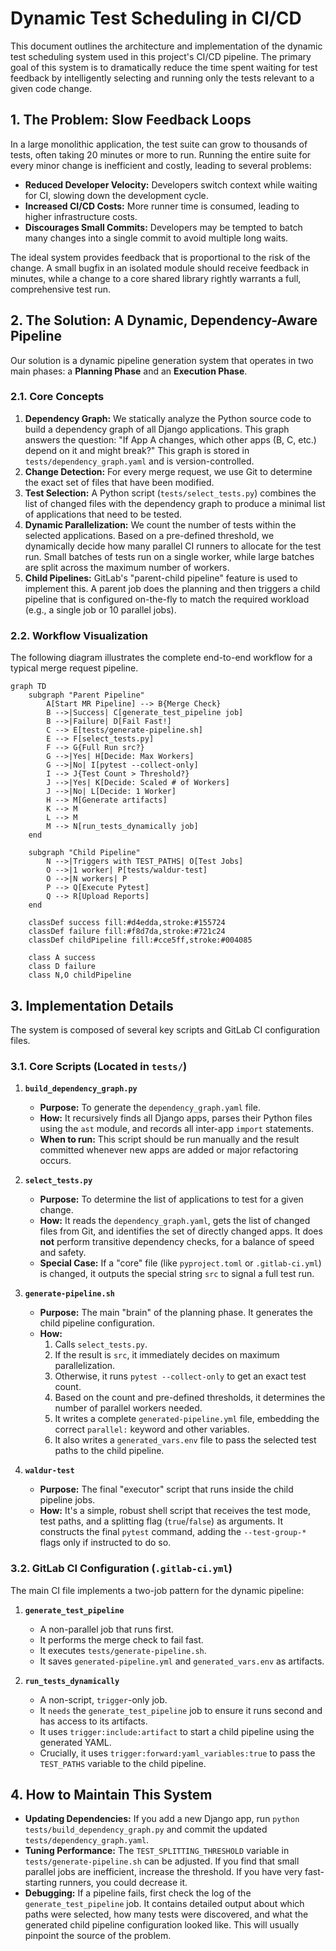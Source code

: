 # Dynamic Test Scheduling in CI/CD

This document outlines the architecture and implementation of the dynamic test scheduling system used in this project's CI/CD pipeline. The primary goal of this system is to dramatically reduce the time spent waiting for test feedback by intelligently selecting and running only the tests relevant to a given code change.

## 1. The Problem: Slow Feedback Loops

In a large monolithic application, the test suite can grow to thousands of tests, often taking 20 minutes or more to run. Running the entire suite for every minor change is inefficient and costly, leading to several problems:

- **Reduced Developer Velocity:** Developers switch context while waiting for CI, slowing down the development cycle.
- **Increased CI/CD Costs:** More runner time is consumed, leading to higher infrastructure costs.
- **Discourages Small Commits:** Developers may be tempted to batch many changes into a single commit to avoid multiple long waits.

The ideal system provides feedback that is proportional to the risk of the change. A small bugfix in an isolated module should receive feedback in minutes, while a change to a core shared library rightly warrants a full, comprehensive test run.

## 2. The Solution: A Dynamic, Dependency-Aware Pipeline

Our solution is a dynamic pipeline generation system that operates in two main phases: a **Planning Phase** and an **Execution Phase**.

### 2.1. Core Concepts

1. **Dependency Graph:** We statically analyze the Python source code to build a dependency graph of all Django applications. This graph answers the question: "If App A changes, which other apps (B, C, etc.) depend on it and might break?" This graph is stored in `tests/dependency_graph.yaml` and is version-controlled.
2. **Change Detection:** For every merge request, we use Git to determine the exact set of files that have been modified.
3. **Test Selection:** A Python script (`tests/select_tests.py`) combines the list of changed files with the dependency graph to produce a minimal list of applications that need to be tested.
4. **Dynamic Parallelization:** We count the number of tests within the selected applications. Based on a pre-defined threshold, we dynamically decide how many parallel CI runners to allocate for the test run. Small batches of tests run on a single worker, while large batches are split across the maximum number of workers.
5. **Child Pipelines:** GitLab's "parent-child pipeline" feature is used to implement this. A parent job does the planning and then triggers a child pipeline that is configured on-the-fly to match the required workload (e.g., a single job or 10 parallel jobs).

### 2.2. Workflow Visualization

The following diagram illustrates the complete end-to-end workflow for a typical merge request pipeline.

```mermaid
graph TD
    subgraph "Parent Pipeline"
        A[Start MR Pipeline] --> B{Merge Check}
        B -->|Success| C[generate_test_pipeline job]
        B -->|Failure| D[Fail Fast!]
        C --> E[tests/generate-pipeline.sh]
        E --> F[select_tests.py]
        F --> G{Full Run src?}
        G -->|Yes| H[Decide: Max Workers]
        G -->|No| I[pytest --collect-only]
        I --> J{Test Count > Threshold?}
        J -->|Yes| K[Decide: Scaled # of Workers]
        J -->|No| L[Decide: 1 Worker]
        H --> M[Generate artifacts]
        K --> M
        L --> M
        M --> N[run_tests_dynamically job]
    end

    subgraph "Child Pipeline"
        N -->|Triggers with TEST_PATHS| O[Test Jobs]
        O -->|1 worker| P[tests/waldur-test]
        O -->|N workers| P
        P --> Q[Execute Pytest]
        Q --> R[Upload Reports]
    end

    classDef success fill:#d4edda,stroke:#155724
    classDef failure fill:#f8d7da,stroke:#721c24
    classDef childPipeline fill:#cce5ff,stroke:#004085

    class A success
    class D failure
    class N,O childPipeline
```

## 3. Implementation Details

The system is composed of several key scripts and GitLab CI configuration files.

### 3.1. Core Scripts (Located in `tests/`)

1. **`build_dependency_graph.py`**
   - **Purpose:** To generate the `dependency_graph.yaml` file.
   - **How:** It recursively finds all Django apps, parses their Python files using the `ast` module, and records all inter-app `import` statements.
   - **When to run:** This script should be run manually and the result committed whenever new apps are added or major refactoring occurs.

2. **`select_tests.py`**
   - **Purpose:** To determine the list of applications to test for a given change.
   - **How:** It reads the `dependency_graph.yaml`, gets the list of changed files from Git, and identifies the set of directly changed apps. It does **not** perform transitive dependency checks, for a balance of speed and safety.
   - **Special Case:** If a "core" file (like `pyproject.toml` or `.gitlab-ci.yml`) is changed, it outputs the special string `src` to signal a full test run.

3. **`generate-pipeline.sh`**
   - **Purpose:** The main "brain" of the planning phase. It generates the child pipeline configuration.
   - **How:**
     1. Calls `select_tests.py`.
     2. If the result is `src`, it immediately decides on maximum parallelization.
     3. Otherwise, it runs `pytest --collect-only` to get an exact test count.
     4. Based on the count and pre-defined thresholds, it determines the number of parallel workers needed.
     5. It writes a complete `generated-pipeline.yml` file, embedding the correct `parallel:` keyword and other variables.
     6. It also writes a `generated_vars.env` file to pass the selected test paths to the child pipeline.

4. **`waldur-test`**
   - **Purpose:** The final "executor" script that runs inside the child pipeline jobs.
   - **How:** It's a simple, robust shell script that receives the test mode, test paths, and a splitting flag (`true`/`false`) as arguments. It constructs the final `pytest` command, adding the `--test-group-*` flags only if instructed to do so.

### 3.2. GitLab CI Configuration (`.gitlab-ci.yml`)

The main CI file implements a two-job pattern for the dynamic pipeline:

1. **`generate_test_pipeline`**
   - A non-parallel job that runs first.
   - It performs the merge check to fail fast.
   - It executes `tests/generate-pipeline.sh`.
   - It saves `generated-pipeline.yml` and `generated_vars.env` as artifacts.

2. **`run_tests_dynamically`**
   - A non-script, `trigger`-only job.
   - It `needs` the `generate_test_pipeline` job to ensure it runs second and has access to its artifacts.
   - It uses `trigger:include:artifact` to start a child pipeline using the generated YAML.
   - Crucially, it uses `trigger:forward:yaml_variables:true` to pass the `TEST_PATHS` variable to the child pipeline.

## 4. How to Maintain This System

- **Updating Dependencies:** If you add a new Django app, run `python tests/build_dependency_graph.py` and commit the updated `tests/dependency_graph.yaml`.
- **Tuning Performance:** The `TEST_SPLITTING_THRESHOLD` variable in `tests/generate-pipeline.sh` can be adjusted. If you find that small parallel jobs are inefficient, increase the threshold. If you have very fast-starting runners, you could decrease it.
- **Debugging:** If a pipeline fails, first check the log of the `generate_test_pipeline` job. It contains detailed output about which paths were selected, how many tests were discovered, and what the generated child pipeline configuration looked like. This will usually pinpoint the source of the problem.
